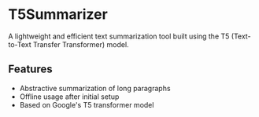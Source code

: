 # T5Summarizer

A lightweight and efficient text summarization tool built using the T5 (Text-to-Text Transfer Transformer) model. 
##  Features

-  Abstractive summarization of long paragraphs
-  Offline usage after initial setup
-  Based on Google's T5 transformer model
